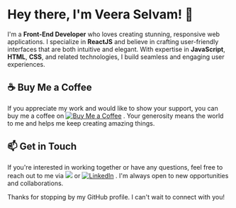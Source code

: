# Hey there, I'm Veera Selvam! 👋

I'm a **Front-End Developer** who loves creating stunning, responsive web applications. I specialize in **ReactJS** and believe in crafting user-friendly interfaces that are both intuitive and elegant. With expertise in **JavaScript**, **HTML**, **CSS**, and related technologies, I build seamless and engaging user experiences.

## ☕️ Buy Me a Coffee

If you appreciate my work and would like to show your support, you can buy me a coffee on [![Buy Me a Coffee](https://img.shields.io/badge/-Buy%20Me%20a%20Coffee-orange?style=flat-square&logo=buy-me-a-coffee&logoColor=white&link=https://www.buymeacoffee.com/veeraselvam)](https://www.buymeacoffee.com/veeraselvam)
. Your generosity means the world to me and helps me keep creating amazing things.

## 📫 Get in Touch

If you're interested in working together or have any questions, feel free to reach out to me via [<img src="https://img.icons8.com/color/20/000000/gmail-new.png"/>](mailto:veeraselvam965@gmail.com)
 or [![LinkedIn](https://img.icons8.com/color/20/000000/linkedin.png)](https://www.linkedin.com/in/your-linkedin-profile-url/)
. I'm always open to new opportunities and collaborations.

Thanks for stopping by my GitHub profile. I can't wait to connect with you!
